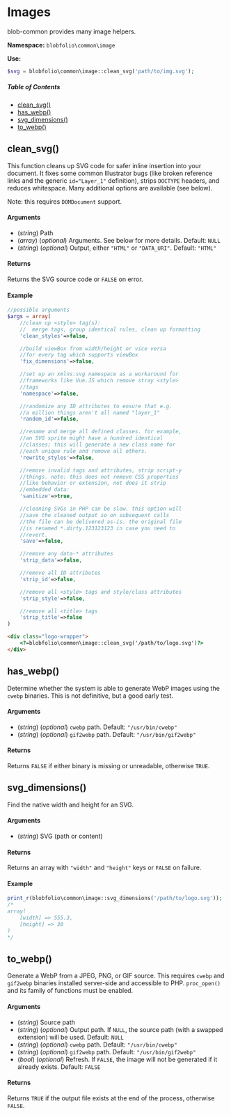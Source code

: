 # Images

blob-common provides many image helpers.

**Namespace:**
`blobfolio\common\image`

**Use:**
```php
$svg = blobfolio\common\image::clean_svg('path/to/img.svg');
```



##### Table of Contents

 * [clean_svg()](#clean_svg)
 * [has_webp()](#has_webp)
 * [svg_dimensions()](#svg_dimensions)
 * [to_webp()](#to_webp)



## clean_svg()

This function cleans up SVG code for safer inline insertion into your document. It fixes some common Illustrator bugs (like broken reference links and the generic `id="Layer_1"` definition), strips `DOCTYPE` headers, and reduces whitespace. Many additional options are available (see below).

Note: this requires `DOMDocument` support.

#### Arguments

 * (*string*) Path
 * (*array*) (*optional*) Arguments. See below for more details. Default: `NULL`
 * (*string*) (*optional*) Output, either `"HTML"` or `"DATA_URI"`. Default: `"HTML"`

#### Returns

Returns the SVG source code or `FALSE` on error.

#### Example

```php
//possible arguments
$args = array(
    //clean up <style> tag(s):
    //  merge tags, group identical rules, clean up formatting
    'clean_styles'=>false,

    //build viewBox from width/height or vice versa
    //for every tag which supports viewBox
    'fix_dimensions'=>false,

    //set up an xmlns:svg namespace as a workaround for
    //frameworks like Vue.JS which remove stray <style>
    //tags
    'namespace'=>false,

    //randomize any ID attributes to ensure that e.g.
    //a million things aren't all named "layer_1"
    'random_id'=>false,

    //rename and merge all defined classes. for example,
    //an SVG sprite might have a hundred identical
    //classes; this will generate a new class name for
    //each unique rule and remove all others.
    'rewrite_styles'=>false,

    //remove invalid tags and attributes, strip script-y
    //things. note: this does not remove CSS properties
    //like behavior or extension, not does it strip
    //embedded data:
    'sanitize'=>true,

    //cleaning SVGs in PHP can be slow. this option will
    //save the cleaned output so on subsequent calls
    //the file can be delivered as-is. the original file
    //is renamed *.dirty.123123123 in case you need to
    //revert.
    'save'=>false,

    //remove any data-* attributes
    'strip_data'=>false,

    //remove all ID attributes
    'strip_id'=>false,

    //remove all <style> tags and style/class attributes
    'strip_style'=>false,

    //remove all <title> tags
    'strip_title'=>false
)
```

```html
<div class="logo-wrapper">
    <?=blobfolio\common\image::clean_svg('/path/to/logo.svg')?>    
</div>
```



## has_webp()

Determine whether the system is able to generate WebP images using the `cwebp` binaries. This is not definitive, but a good early test.

#### Arguments

 * (*string*) (*optional*) `cwebp` path. Default: `"/usr/bin/cwebp"`
 * (*string*) (*optional*) `gif2webp` path. Default: `"/usr/bin/gif2webp"`

#### Returns

Returns `FALSE` if either binary is missing or unreadable, otherwise `TRUE`.



## svg_dimensions()

Find the native width and height for an SVG.

#### Arguments

 * (*string*) SVG (path or content)

#### Returns

Returns an array with `"width"` and `"height"` keys or `FALSE` on failure.

#### Example

```php
print_r(blobfolio\common\image::svg_dimensions('/path/to/logo.svg'));
/*
array(
    [width] => 555.3,
    [height] => 30
)
*/
```



## to_webp()

Generate a WebP from a JPEG, PNG, or GIF source. This requires `cwebp` and `gif2webp` binaries installed server-side and accessible to PHP. `proc_open()` and its family of functions must be enabled.

#### Arguments

 * (*string*) Source path
 * (*string*) (*optional*) Output path. If `NULL`, the source path (with a swapped extension) will be used. Default: `NULL`
 * (*string*) (*optional*) `cwebp` path. Default: `"/usr/bin/cwebp"`
 * (*string*) (*optional*) `gif2webp` path. Default: `"/usr/bin/gif2webp"`
 * (*bool*) (*optional*) Refresh. If `FALSE`, the image will not be generated if it already exists. Default: `FALSE`

#### Returns

Returns `TRUE` if the output file exists at the end of the process, otherwise `FALSE`.